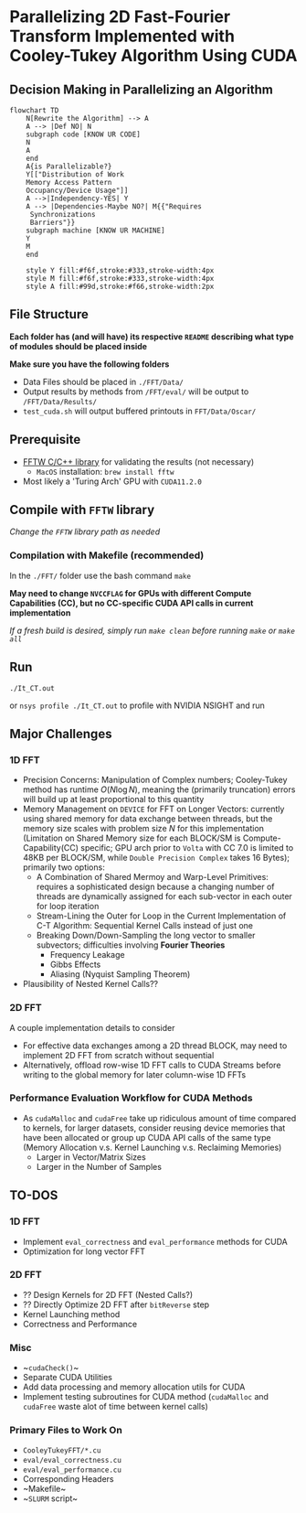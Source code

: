 # Parallelizing 2D Fast-Fourier Transform Implemented with Cooley-Tukey Algorithm Using CUDA

## Decision Making in Parallelizing an Algorithm
```mermaid
flowchart TD
	N[Rewrite the Algorithm] --> A
	A --> |Def NO| N
	subgraph code [KNOW UR CODE]
	N
	A
	end
	A{is Parallelizable?}
	Y[["Distribution of Work
	Memory Access Pattern
	Occupancy/Device Usage"]]
	A -->|Independency-YES| Y
	A --> |Dependencies-Maybe NO?| M{{"Requires
	 Synchronizations
	 Barriers"}}
	subgraph machine [KNOW UR MACHINE]
	Y
	M
	end

    style Y fill:#f6f,stroke:#333,stroke-width:4px
	style M fill:#f6f,stroke:#333,stroke-width:4px
	style A fill:#99d,stroke:#f66,stroke-width:2px
```

## File Structure
**Each folder has (and will have) its respective `README` describing what type of modules should be placed inside**

**Make sure you have the following folders**
- Data Files should be placed in `./FFT/Data/` 
- Output results by methods from `/FFT/eval/` will be output to `/FFT/Data/Results/`
- `test_cuda.sh` will output buffered printouts in `FFT/Data/Oscar/`

## Prerequisite
- [FFTW C/C++ library](https://www.fftw.org/) for validating the results (not necessary)
    - `MacOS` installation: `brew install fftw`
- Most likely a 'Turing Arch' GPU with `CUDA11.2.0` 

## Compile with `FFTW` library
*Change the `FFTW` library path as needed*

### Compilation with Makefile (recommended)
In the `./FFT/` folder use the bash command `make`

**May need to change `NVCCFLAG` for GPUs with different Compute Capabilities (CC), but no CC-specific CUDA API calls in current implementation**

*If a fresh build is desired, simply run `make clean` before running `make` or `make all`*

## Run 
`./It_CT.out`

or `nsys profile ./It_CT.out` to profile with NVIDIA NSIGHT and run

## Major Challenges
### 1D FFT
- Precision Concerns: Manipulation of Complex numbers; Cooley-Tukey method has runtime $O(N \log N)$, meaning the (primarily truncation) errors will build up at least proportional to this quantity
- Memory Management on `DEVICE` for FFT on Longer Vectors: currently using shared memory for data exchange between threads, but the memory size scales with problem size $N$ for this implementation (Limitation on Shared Memory size for each BLOCK/SM is Compute-Capability(CC) specific; GPU arch prior to `Volta` with CC 7.0 is limited to 48KB per BLOCK/SM, while `Double Precision Complex` takes 16 Bytes); primarily two options:
    - A Combination of Shared Mermoy and Warp-Level Primitives: requires a sophisticated design because a changing number of threads are dynamically assigned for each sub-vector in each outer for loop iteration
    - Stream-Lining the Outer for Loop in the Current Implementation of C-T Algorithm: Sequential Kernel Calls instead of just one  
    - Breaking Down/Down-Sampling the long vector to smaller subvectors; difficulties involving **Fourier Theories**
        - Frequency Leakage
        - Gibbs Effects
        - Aliasing (Nyquist Sampling Theorem)
- Plausibility of Nested Kernel Calls??

### 2D FFT
A couple implementation details to consider
- For effective data exchanges among a 2D thread BLOCK, may need to implement 2D FFT from scratch without sequential 
- Alternatively, offload row-wise 1D FFT calls to CUDA Streams before writing to the global memory for later column-wise 1D FFTs

### Performance Evaluation Workflow for CUDA Methods
- As `cudaMalloc` and `cudaFree` take up ridiculous amount of time compared to kernels, for larger datasets, consider reusing device memories that have been allocated or group up CUDA API calls of the same type (Memory Allocation v.s. Kernel Launching v.s. Reclaiming Memories)
    - Larger in Vector/Matrix Sizes
    - Larger in the Number of Samples



## TO-DOS
### 1D FFT
- Implement `eval_correctness` and `eval_performance` methods for CUDA
- Optimization for long vector FFT

### 2D FFT
- ?? Design Kernels for 2D FFT (Nested Calls?)
- ?? Directly Optimize 2D FFT after `bitReverse` step
- Kernel Launching method
- Correctness and Performance

### Misc
- ~`cudaCheck()`~
- Separate CUDA Utilities
- Add data processing and memory allocation utils for CUDA
- Implement testing subroutines for CUDA method (`cudaMalloc` and `cudaFree` waste alot of time between kernel calls)

### Primary Files to Work On
- `CooleyTukeyFFT/*.cu`
- `eval/eval_correctness.cu`
- `eval/eval_performance.cu`
- Corresponding Headers
- ~Makefile~
- ~`SLURM` script~
